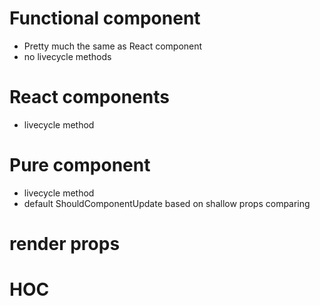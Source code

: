 # Functional component

-   Pretty much the same as React component
-   no livecycle methods

# React components

-   livecycle method

# Pure component

-   livecycle method
-   default ShouldComponentUpdate based on shallow props comparing

# render props

# HOC
